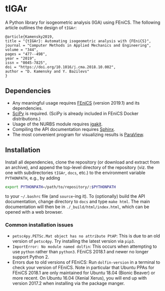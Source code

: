# tIGAr

A Python library for isogeometric analysis (IGA) using FEniCS.  The following article outlines the design of ``tIGAr``:
```
@article{Kamensky2019,
title = "{tIGAr}: Automating isogeometric analysis with {FEniCS}",
journal = "Computer Methods in Applied Mechanics and Engineering",
volume = "344",
pages = "477--498",
year = "2019",
issn = "0045-7825",
doi = "https://doi.org/10.1016/j.cma.2018.10.002",
author = "D. Kamensky and Y. Bazilevs"
}
```

## Dependencies
* Any meaningful usage requires [FEniCS](https://fenicsproject.org/) (version 2019.1) and its dependencies.
* [SciPy](https://www.scipy.org/) is required.  (SciPy is already included in FEniCS Docker distributions.)
* Usage of the NURBS module requires [igakit](https://bitbucket.org/dalcinl/igakit).
* Compiling the API documentation requires [Sphinx](http://www.sphinx-doc.org/en/master/).
* The most convenient program for visualizing results is [ParaView](https://www.paraview.org/).

## Installation

Install all dependencies, clone the repository (or download and extract from an archive), and append the top-level directory of the repository (viz. the one with subdirectories `tIGAr`, `docs`, etc.) to the environment variable `PYTHONPATH`, e.g., by adding
```bash
export PYTHONPATH=/path/to/repository/:$PYTHONPATH
```
to your `~/.bashrc` file (and `source`-ing it).  To (optionally) build the API documentation, change directory to `docs` and type `make html`. The main documentation will then be in `./_build/html/index.html`, which can be opened with a web browser.  

### Common installation issues
* `petsc4py.PETSc.Mat object has no attribute PtAP`: This is due to an old version of `petsc4py`.  Try installing the latest version via `pip3`.
* `ImportError: No module named dolfin`: This occurs when attempting to use `python` rather than `python3`.  FEniCS 2018.1 and newer no longer support Python 2.
* Errors due to old versions of FEniCS: Run `dolfin-version` in a terminal to check your version of FEniCS.  Note in particular that Ubuntu PPAs for FEniCS 2018.1 are only maintained for Ubuntu 18.04 (Bionic Beaver) or more recent.  On Ubuntu 16.04 (Xenial Xerus), you will end up with version 2017.2 when installing via the package manger.
